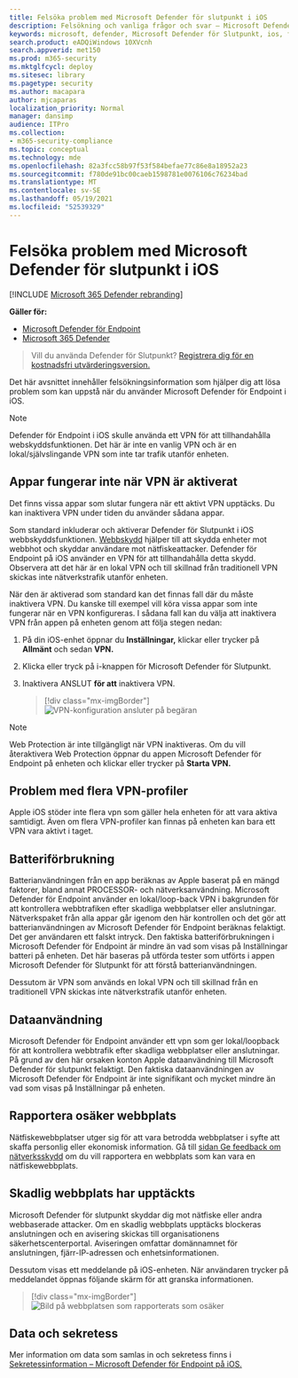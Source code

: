 ```yaml
---
title: Felsöka problem med Microsoft Defender för slutpunkt i iOS
description: Felsökning och vanliga frågor och svar – Microsoft Defender för slutpunkt i iOS
keywords: microsoft, defender, Microsoft Defender för Slutpunkt, ios, felsökning, vanliga frågor och svar, så gör du, så här gör du
search.product: eADQiWindows 10XVcnh
search.appverid: met150
ms.prod: m365-security
ms.mktglfcycl: deploy
ms.sitesec: library
ms.pagetype: security
ms.author: macapara
author: mjcaparas
localization_priority: Normal
manager: dansimp
audience: ITPro
ms.collection:
- m365-security-compliance
ms.topic: conceptual
ms.technology: mde
ms.openlocfilehash: 82a3fcc58b97f53f584befae77c86e8a18952a23
ms.sourcegitcommit: f780de91bc00caeb1598781e0076106c76234bad
ms.translationtype: MT
ms.contentlocale: sv-SE
ms.lasthandoff: 05/19/2021
ms.locfileid: "52539329"
---
```

# <a name="troubleshoot-issues-on-microsoft-defender-for-endpoint-on-ios"></a>Felsöka problem med Microsoft Defender för slutpunkt i iOS

[!INCLUDE [Microsoft 365 Defender rebranding](../../includes/microsoft-defender.md)]

**Gäller för:**
- [Microsoft Defender för Endpoint](https://go.microsoft.com/fwlink/p/?linkid=2154037)
- [Microsoft 365 Defender](https://go.microsoft.com/fwlink/?linkid=2118804)

> Vill du använda Defender för Slutpunkt? [Registrera dig för en kostnadsfri utvärderingsversion.](https://www.microsoft.com/microsoft-365/windows/microsoft-defender-atp?ocid=docs-wdatp-exposedapis-abovefoldlink) 

Det här avsnittet innehåller felsökningsinformation som hjälper dig att lösa problem som kan uppstå när du använder Microsoft Defender för Endpoint i iOS.



> [!NOTE]
> Defender för Endpoint i iOS skulle använda ett VPN för att tillhandahålla webskyddsfunktionen. Det här är inte en vanlig VPN och är en lokal/självslingande VPN som inte tar trafik utanför enheten.

## <a name="apps-dont-work-when-vpn-is-turned-on"></a>Appar fungerar inte när VPN är aktiverat
Det finns vissa appar som slutar fungera när ett aktivt VPN upptäcks. Du kan inaktivera VPN under tiden du använder sådana appar. 

Som standard inkluderar och aktiverar Defender för Slutpunkt i iOS webbskyddsfunktionen. [Webbskydd](web-protection-overview.md) hjälper till att skydda enheter mot webbhot och skyddar användare mot nätfiskeattacker. Defender för Endpoint på iOS använder en VPN för att tillhandahålla detta skydd. Observera att det här är en lokal VPN och till skillnad från traditionell VPN skickas inte nätverkstrafik utanför enheten.

När den är aktiverad som standard kan det finnas fall där du måste inaktivera VPN. Du kanske till exempel vill köra vissa appar som inte fungerar när en VPN konfigureras. I sådana fall kan du välja att inaktivera VPN från appen på enheten genom att följa stegen nedan:

1. På din iOS-enhet öppnar du **Inställningar,** klickar eller trycker på **Allmänt** och sedan **VPN.**
1. Klicka eller tryck på i-knappen för Microsoft Defender för Slutpunkt.
1. Inaktivera ANSLUT **för att** inaktivera VPN.

    > [!div class="mx-imgBorder"]
    > ![VPN-konfiguration ansluter på begäran](images/ios-vpn-config.png)

> [!NOTE]
> Web Protection är inte tillgängligt när VPN inaktiveras. Om du vill återaktivera Web Protection öppnar du appen Microsoft Defender för Endpoint på enheten och klickar eller trycker på **Starta VPN.**

## <a name="issues-with-multiple-vpn-profiles"></a>Problem med flera VPN-profiler

Apple iOS stöder inte flera vpn som gäller hela enheten för att vara aktiva samtidigt. Även om flera VPN-profiler kan finnas på enheten kan bara ett VPN vara aktivt i taget.


## <a name="battery-consumption"></a>Batteriförbrukning

Batterianvändningen från en app beräknas av Apple baserat på en mängd faktorer, bland annat PROCESSOR- och nätverksanvändning. Microsoft Defender för Endpoint använder en lokal/loop-back VPN i bakgrunden för att kontrollera webbtrafiken efter skadliga webbplatser eller anslutningar. Nätverkspaket från alla appar går igenom den här kontrollen och det gör att batterianvändningen av Microsoft Defender för Endpoint beräknas felaktigt. Det ger användaren ett falskt intryck. Den faktiska batteriförbrukningen i Microsoft Defender för Endpoint är mindre än vad som visas på Inställningar batteri på enheten. Det här baseras på utförda tester som utförts i appen Microsoft Defender för Slutpunkt för att förstå batterianvändningen.

Dessutom är VPN som används en lokal VPN och till skillnad från en traditionell VPN skickas inte nätverkstrafik utanför enheten.

## <a name="data-usage"></a>Dataanvändning

Microsoft Defender för Endpoint använder ett vpn som ger lokal/loopback för att kontrollera webbtrafik efter skadliga webbplatser eller anslutningar. På grund av den här orsaken konton Apple dataanvändning till Microsoft Defender för slutpunkt felaktigt. Den faktiska dataanvändningen av Microsoft Defender för Endpoint är inte signifikant och mycket mindre än vad som visas på Inställningar på enheten.

## <a name="report-unsafe-site"></a>Rapportera osäker webbplats

Nätfiskewebbplatser utger sig för att vara betrodda webbplatser i syfte att skaffa personlig eller ekonomisk information. Gå till [sidan Ge feedback om nätverksskydd](https://www.microsoft.com/wdsi/filesubmission/exploitguard/networkprotection) om du vill rapportera en webbplats som kan vara en nätfiskewebbplats.

## <a name="malicious-site-detected"></a>Skadlig webbplats har upptäckts

Microsoft Defender för slutpunkt skyddar dig mot nätfiske eller andra webbaserade attacker. Om en skadlig webbplats upptäcks blockeras anslutningen och en avisering skickas till organisationens säkerhetscenterportal. Aviseringen omfattar domännamnet för anslutningen, fjärr-IP-adressen och enhetsinformationen.

Dessutom visas ett meddelande på iOS-enheten. När användaren trycker på meddelandet öppnas följande skärm för att granska informationen.

> [!div class="mx-imgBorder"]
> ![Bild på webbplatsen som rapporterats som osäker](images/ios-phish-alert.png)

## <a name="data-and-privacy"></a>Data och sekretess

Mer information om data som samlas in och sekretess finns i [Sekretessinformation – Microsoft Defender för Endpoint på iOS.](ios-privacy.md)

